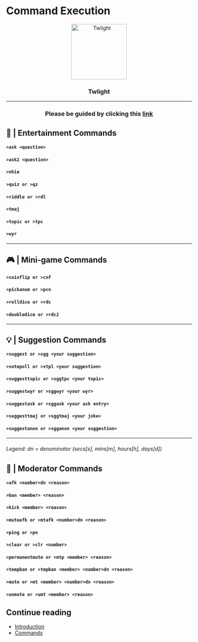 # Command Execution
<p align="center">
  <img width="150" src="https://i.imgur.com/aJtR5tV.png" alt="Twlight">
</p>

<h3 align="center">
    Twlight
</h3>

___

<h3 align="center">
    Please be guided by clicking this
  <a href="https://github.com/raianah/twlight-docs/tree/main/commands">
    link
  </a>
</h3>

## 🎉 | Entertainment Commands
#### `>ask <question>`
#### `>ask2 <question>`
#### `>nhie`
#### `>quiz or >qz`
#### `>riddle or >rdl`
#### `>tmaj`
#### `>topic or >tpc`
#### `>wyr`

___

## 🎮 | Mini-game Commands
#### `>coinflip or >cnf`
#### `>pickanum or >pcn`
#### `>rolldice or >rdc`
#### `>doubledice or >rdc2`

___

## 💡 | Suggestion Commands
#### `>suggest or >sgg <your suggestion>`
#### `>votepoll or >vtpl <your suggestion>`
#### `>suggesttopic or >sggtpc <your topic>`
#### `>suggestwyr or >sggwyr <your wyr>`
#### `>suggestask or >sggask <your ask entry>`
#### `>suggesttmaj or >sggtmaj <your joke>`
#### `>suggestanon or >sgganon <your suggestion>`

___

###### Legend: dn = denominator (secs[s], mins[m], hours[h], days[d])

## 👮 | Moderator Commands
#### `>afk <number>dn <reason>`
#### `>ban <member> <reason>`
#### `>kick <member> <reason>`
#### `>muteafk or >mtafk <number>dn <reason>`
#### `>ping or >pn`
#### `>clear or >clr <number>`
#### `>permanentmute or >mtp <member> <reason>`
#### `>tempban or >tmpban <member> <number>dn <reason>`
#### `>mute or >mt <member> <number>dn <reason>`
#### `>unmute or >umt <member> <reason>`

## Continue reading
* [Introduction](https://github.com/raianah/twlight-docs/tree/main/introduction "Introduction")
* [Commands](https://github.com/raianah/twlight-docs/tree/main/commands "Commands")
